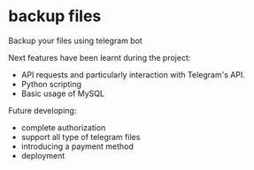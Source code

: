 # backup files
Backup your files using telegram bot

Next features have been learnt during the project:

* API requests and particularly interaction with Telegram's API.
* Python scripting
* Basic usage of MySQL

Future developing:
* complete authorization
* support all type of telegram files
* introducing a payment method
* deployment
